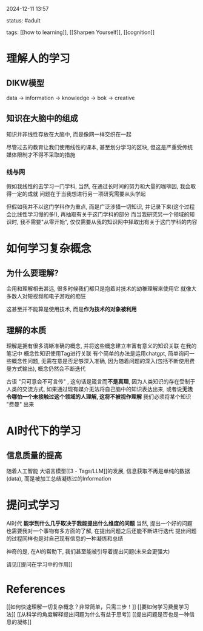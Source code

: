 2024-12-11    13:57

status: #adult 

tags: [[how to learning]], [[Sharpen Yourself]], [[cognition]]


# 理解人的学习

## DIKW模型
data -> information -> knowledge -> bok -> creative

## 知识在大脑中的组成

知识并非线性存放在大脑中, 而是像网一样交织在一起

尽管过去的教育让我们使用线性的课本, 甚至划分学习的区块, 但这是严重受传统媒体限制才不得不采取的措施

### 线与网

假如我线性的去学习一门学科, 当然, 在通过长时间的努力和大量的咖啡因, 我会取得一定的成就
问题在于当我想进行另一项研究需要从头学起

但假如我并不以这门学科作为重点, 而是广泛涉猎一切知识, 并记录下来(这个过程会比线性学习慢的多!), 再抽取有关于这门学科的部分
而当我研究另一个领域的知识时, 我不需要"从零开始", 仅仅需要从我的知识网中择取出有关于这门学科的内容

# 如何学习复杂概念

## 为什么要理解?

会用和理解相去甚远, 很多时候我们都只是抱着对技术的幼稚理解来使用它
就像大多数人对短视频和电子游戏的痴狂

这甚至并不能算是使用技术, 而是**作为技术的对象被利用**

## 理解的本质

理解是拥有很多清晰准确的概念, 并将这些概念建立丰富有意义的知识关联
在我的笔记中 概念性知识使用Tag进行关联
有个简单的办法是运用chatgpt, 简单询问一些概念性问题, 无需在意是否足够深入准确, 因为随着问题的深入(包括不断使用费曼方式输出), 概念仍然会不断迭代

古语 "只可意会不可言传" , 这句话是箴言而**不是真理**, 因为人类知识的存在受制于人类的交流方式, 如果通过现有媒介无法将自己脑中的知识表达出来, 或者说**无法令哪怕一个未接触过这个领域的人理解, 这将不被视作理解**
我们必须将某个知识 "费曼" 出来

# AI时代下的学习

## 信息质量的提高
随着人工智能 大语言模型[[3 - Tags/LLM]]的发展, 信息获取不再是单纯的数据(data), 而是被加工总结凝练过的Information

# 提问式学习

 AI时代 **能学到什么几乎取决于我能提出什么维度的问题**
当然, 提出一个好的问题也需要我对一个事物有多方面的了解, 在提出问题之后还能不断进行迭代
提出问题的过程同样也是对自己现有信息的一种凝练和总结

神奇的是, 在AI的帮助下, 我们甚至能被引导着提出问题(未来会更强大)

请见[[提问在学习中的作用]]



# References

[[如何快速理解一切复杂概念？非常简单，只需三步！]]
[[要如何学习费曼学习法]]
[[从科学的角度解释提出问题为什么有益于思考]]
[[提出问题是否也是一种信息的凝练]]

